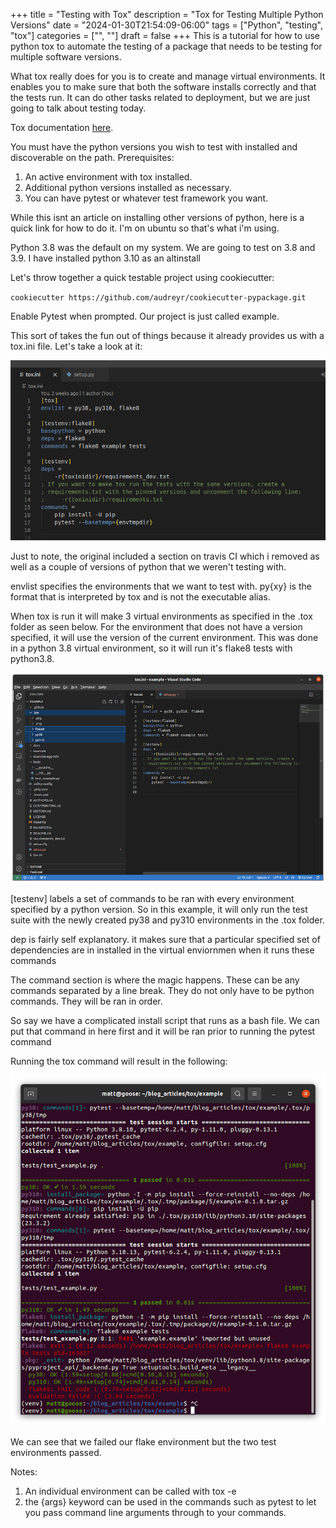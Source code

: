 +++
title = "Testing with Tox"
description = "Tox for Testing Multiple Python Versions"
date = "2024-01-30T21:54:09-06:00"
tags = ["Python", "testing", "tox"]
categories = ["", ""]
draft = false
+++
This is a tutorial for how to use python tox to automate the testing of a package that needs to be testing for multiple software versions. 

What tox really does for you is to create and manage virtual environments. It enables you to make sure that both the software installs correctly and that the tests run. It can do other tasks related to deployment, but we are just going to talk about testing today. 

Tox documentation [here](https://tox.wiki/en/4.12.1/). 

You must have the python versions you wish to test with installed and discoverable on the path. 
Prerequisites:
1. An active environment with tox installed. 
2. Additional python versions installed as necessary. 
3. You can have pytest or whatever test framework you want. 

While this isnt an article on installing other versions of python, here is a quick link for how to do it. I'm on ubuntu so that's what i'm using. 

Python 3.8 was the default on my system. We are going to test on 3.8 and 3.9. I have installed python 3.10 as an altinstall

Let's throw together a quick testable project using cookiecutter:

`cookiecutter https://github.com/audreyr/cookiecutter-pypackage.git`

Enable Pytest when prompted. Our project is just called example.

This sort of takes the fun out of things because it already provides us with a tox.ini file. Let's take a look at it:

![Image alt](toxini.png)

Just to note, the original included a section on travis CI which i removed as well as a couple of versions of python that we weren't testing with. 

envlist specifies the environments that we want to test with. py{xy} is the format that is interpreted by tox and is not the executable alias. 

When tox is run it will make 3 virtual environments as specified in the .tox folder as seen below. For the environment that does not have a version specified, it will use the version of the current environment. This was done in a python 3.8 virtual environment, so it will run it's flake8 tests with python3.8.


![Image alt](tox_vscode_env.png)

[testenv] labels a set of commands to be ran with every environment specified by a python version. 
So in this example, it will only run the test suite with the newly created py38 and py310 environments in the .tox folder. 

dep is fairly self explanatory. it makes sure that a particular specified set of dependencies are in installed in the virtual enviornmen when it runs these commands

The command section is where the magic happens. These can be any commands separated by a line break. They do not only have to be python commands. They will be ran in order. 

So say we have a complicated install script that runs as a bash file. We can put that command in here first and it will be ran prior to running the pytest command

Running the tox command will result in the following:

![Image alt](terminal_final.png)

We can see that we failed our flake environment but the two test environments passed.

Notes:
1. An individual environment can be called with tox -e <envname>
2. the {args} keyword can be used in the commands such as pytest to let you pass command line arguments through to your commands.
